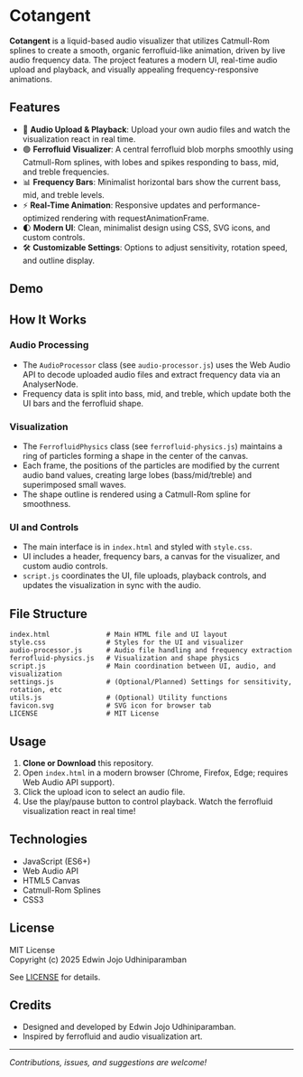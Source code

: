 # Cotangent

**Cotangent** is a liquid-based audio visualizer that utilizes Catmull-Rom splines to create a smooth, organic ferrofluid-like animation, driven by live audio frequency data. The project features a modern UI, real-time audio upload and playback, and visually appealing frequency-responsive animations.

## Features

- 🎵 **Audio Upload & Playback**: Upload your own audio files and watch the visualization react in real time.
- 🟢 **Ferrofluid Visualizer**: A central ferrofluid blob morphs smoothly using Catmull-Rom splines, with lobes and spikes responding to bass, mid, and treble frequencies.
- 📊 **Frequency Bars**: Minimalist horizontal bars show the current bass, mid, and treble levels.
- ⚡ **Real-Time Animation**: Responsive updates and performance-optimized rendering with requestAnimationFrame.
- 🌓 **Modern UI**: Clean, minimalist design using CSS, SVG icons, and custom controls.
- 🛠️ **Customizable Settings**:  Options to adjust sensitivity, rotation speed, and outline display.

## Demo


## How It Works

### Audio Processing

- The `AudioProcessor` class (see `audio-processor.js`) uses the Web Audio API to decode uploaded audio files and extract frequency data via an AnalyserNode.
- Frequency data is split into bass, mid, and treble, which update both the UI bars and the ferrofluid shape.

### Visualization

- The `FerrofluidPhysics` class (see `ferrofluid-physics.js`) maintains a ring of particles forming a shape in the center of the canvas.
- Each frame, the positions of the particles are modified by the current audio band values, creating large lobes (bass/mid/treble) and superimposed small waves.
- The shape outline is rendered using a Catmull-Rom spline for smoothness.

### UI and Controls

- The main interface is in `index.html` and styled with `style.css`.
- UI includes a header, frequency bars, a canvas for the visualizer, and custom audio controls.
- `script.js` coordinates the UI, file uploads, playback controls, and updates the visualization in sync with the audio.

## File Structure

```
index.html              # Main HTML file and UI layout
style.css               # Styles for the UI and visualizer
audio-processor.js      # Audio file handling and frequency extraction
ferrofluid-physics.js   # Visualization and shape physics
script.js               # Main coordination between UI, audio, and visualization
settings.js             # (Optional/Planned) Settings for sensitivity, rotation, etc
utils.js                # (Optional) Utility functions
favicon.svg             # SVG icon for browser tab
LICENSE                 # MIT License
```

## Usage

1. **Clone or Download** this repository.
2. Open `index.html` in a modern browser (Chrome, Firefox, Edge; requires Web Audio API support).
3. Click the upload icon to select an audio file.
4. Use the play/pause button to control playback. Watch the ferrofluid visualization react in real time!

## Technologies

- JavaScript (ES6+)
- Web Audio API
- HTML5 Canvas
- Catmull-Rom Splines
- CSS3

## License

MIT License  
Copyright (c) 2025 Edwin Jojo Udhiniparamban

See [LICENSE](LICENSE) for details.

## Credits

- Designed and developed by Edwin Jojo Udhiniparamban.
- Inspired by ferrofluid and audio visualization art.

---

*Contributions, issues, and suggestions are welcome!*
